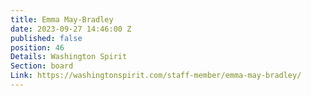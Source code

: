 ```yaml
---
title: Emma May-Bradley
date: 2023-09-27 14:46:00 Z
published: false
position: 46
Details: Washington Spirit
Section: board
Link: https://washingtonspirit.com/staff-member/emma-may-bradley/
---
```


